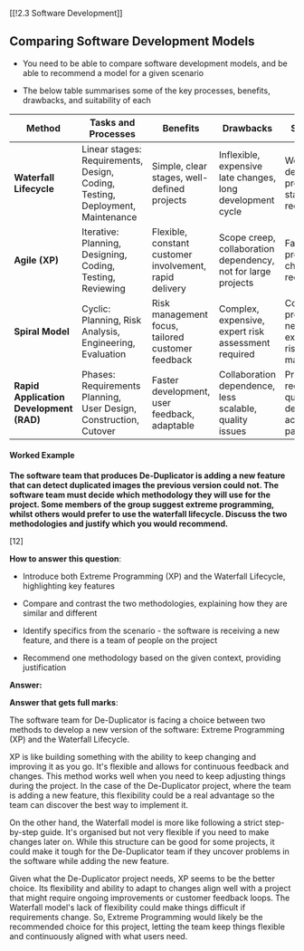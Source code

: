 [[!2.3 Software Development]]

## Comparing Software Development Models

- You need to be able to compare software development models, and be able to recommend a model for a given scenario
    
- The below table summarises some of the key processes, benefits, drawbacks, and suitability of each
    

| **Method**                              | **Tasks and Processes**                                                       | **Benefits**                                            | **Drawbacks**                                                 | **Suitability**                                                  |
| --------------------------------------- | ----------------------------------------------------------------------------- | ------------------------------------------------------- | ------------------------------------------------------------- | ---------------------------------------------------------------- |
| **Waterfall Lifecycle**                 | Linear stages: Requirements, Design, Coding, Testing, Deployment, Maintenance | Simple, clear stages, well-defined projects             | Inflexible, expensive late changes, long development cycle    | Well-defined projects with stable requirements                   |
| **Agile (XP)**                          | Iterative: Planning, Designing, Coding, Testing, Reviewing                    | Flexible, constant customer involvement, rapid delivery | Scope creep, collaboration dependency, not for large projects | Fast-paced projects with changing requirements                   |
| **Spiral Model**                        | Cyclic: Planning, Risk Analysis, Engineering, Evaluation                      | Risk management focus, tailored customer feedback       | Complex, expensive, expert risk assessment required           | Complex projects needing extensive risk management               |
| **Rapid Application Development (RAD)** | Phases: Requirements Planning, User Design, Construction, Cutover             | Faster development, user feedback, adaptable            | Collaboration dependence, less scalable, quality issues       | Projects requiring quick delivery with active user participation |

#### Worked Example

**The software team that produces De-Duplicator is adding a new feature that can detect duplicated images the previous version could not. The software team must decide which methodology they will use for the project. Some members of the group suggest extreme programming, whilst others would prefer to use the waterfall lifecycle. Discuss the two methodologies and justify which you would recommend.**

[12]

**How to answer this question**:

- Introduce both Extreme Programming (XP) and the Waterfall Lifecycle, highlighting key features
    
- Compare and contrast the two methodologies, explaining how they are similar and different
    
- Identify specifics from the scenario - the software is receiving a new feature, and there is a team of people on the project
    
- Recommend one methodology based on the given context, providing justification
    

**Answer:**

**Answer that gets full marks**:

The software team for De-Duplicator is facing a choice between two methods to develop a new version of the software: Extreme Programming (XP) and the Waterfall Lifecycle.

XP is like building something with the ability to keep changing and improving it as you go. It's flexible and allows for continuous feedback and changes. This method works well when you need to keep adjusting things during the project. In the case of the De-Duplicator project, where the team is adding a new feature, this flexibility could be a real advantage so the team can discover the best way to implement it.

On the other hand, the Waterfall model is more like following a strict step-by-step guide. It's organised but not very flexible if you need to make changes later on. While this structure can be good for some projects, it could make it tough for the De-Duplicator team if they uncover problems in the software while adding the new feature.

Given what the De-Duplicator project needs, XP seems to be the better choice. Its flexibility and ability to adapt to changes align well with a project that might require ongoing improvements or customer feedback loops. The Waterfall model's lack of flexibility could make things difficult if requirements change. So, Extreme Programming would likely be the recommended choice for this project, letting the team keep things flexible and continuously aligned with what users need.